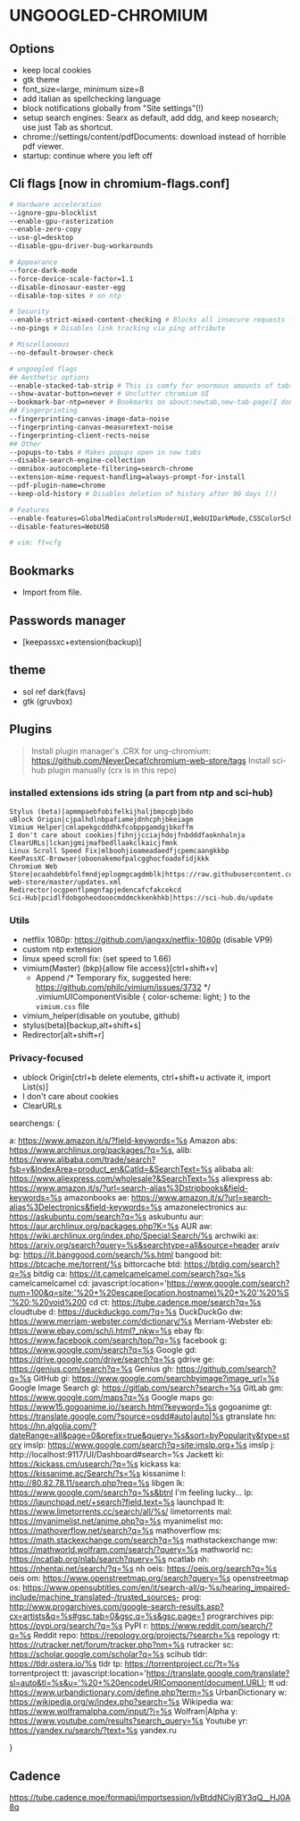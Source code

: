 # UNGOOGLED-CHROMIUM

## Options
- keep local cookies
- gtk theme
- font_size=large, minimum size=8
- add italian as spellchecking language
- block notifications globally from "Site settings"(!)
- setup search engines: Searx as default, add ddg, and keep nosearch; use just Tab as shortcut.
- chrome://settings/content/pdfDocuments: download instead of horrible pdf viewer.
- startup: continue where you left off

## Cli flags [now in chromium-flags.conf]
``` sh
# Hardware acceleration
--ignore-gpu-blocklist
--enable-gpu-rasterization
--enable-zero-copy
--use-gl=desktop
--disable-gpu-driver-bug-workarounds

# Appearance
--force-dark-mode
--force-device-scale-factor=1.1
--disable-dinosaur-easter-egg
--disable-top-sites # on ntp

# Security
--enable-strict-mixed-content-checking # Blocks all insecure requests from secure contexts (http requests from an http site)
--no-pings # Disables link tracking via ping attribute

# Miscellaneous
--no-default-browser-check

# ungoogled flags
## Aesthetic options
--enable-stacked-tab-strip # This is comfy for enormous amounts of tabs
--show-avatar-button=never # Unclutter chromium UI
--bookmark-bar-ntp=never # Bookmarks on about:newtab,new-tab-page(I don't use the latter)
## Fingerprinting
--fingerprinting-canvas-image-data-noise
--fingerprinting-canvas-measuretext-noise
--fingerprinting-client-rects-noise
## Other
--popups-to-tabs # Makes popups open in new tabs
--disable-search-engine-collection
--omnibox-autocomplete-filtering=search-chrome
--extension-mime-request-handling=always-prompt-for-install
--pdf-plugin-name=chrome
--keep-old-history # Disables deletion of history after 90 days (!)

# Features
--enable-features=GlobalMediaControlsModernUI,WebUIDarkMode,CSSColorSchemeUARendering,NativeNotifications,QuietNotificationPrompts,ReaderMode,OverlayScrollbar,VaapiVideoDecoder,TabHoverCardImages:page_not_ready_delay/0/page_loading_delay/0/page_loaded_delay/0,SetIpv6ProbeFalse # The last one is ungoogled-specific
--disable-features=WebUSB

# vim: ft=cfg
```

## Bookmarks
- Import from file.

## Passwords manager
- [keepassxc+extension(backup)]

## theme
- sol ref dark(favs)
- gtk (gruvbox)

## Plugins
> Install plugin manager's .CRX for ung-chromium: https://github.com/NeverDecaf/chromium-web-store/tags
> Install sci-hub plugin manually (crx is in this repo)

### installed extensions ids string (a part from ntp and sci-hub)
```
Stylus (beta)|apmmpaebfobifelkijhaljbmpcgbjbdo
uBlock Origin|cjpalhdlnbpafiamejdnhcphjbkeiagm
Vimium Helper|cmlapekgcdddhkfcobppgamdgjbkoffm
I don't care about cookies|fihnjjcciajhdojfnbdddfaoknhalnja
ClearURLs|lckanjgmijmafbedllaakclkaicjfmnk
Linux Scroll Speed Fix|mlboohjioameadaedfjcpemcaangkkbp
KeePassXC-Browser|oboonakemofpalcgghocfoadofidjkkk
Chromium Web Store|ocaahdebbfolfmndjeplogmgcagdmblk|https://raw.githubusercontent.com/NeverDecaf/chromium-web-store/master/updates.xml
Redirector|ocgpenflpmgnfapjedencafcfakcekcd
Sci-Hub|pcidlfdobgoheodooocmddmckkenkhkb|https://sci-hub.do/update
```

### Utils
- netflix 1080p: https://github.com/jangxx/netflix-1080p (disable VP9)
- custom ntp extension
- linux speed scroll fix: (set speed to 1.66)
- vimium(Master) (bkp){allow file access}[ctrl+shift+v]
	- Append
		/* Temporary fix, suggested here: https://github.com/philc/vimium/issues/3732 */
		.vimiumUIComponentVisible { color-scheme: light; }
	to the `vimium.css` file
- vimium_helper(disable on youtube, github)
- stylus(beta)[backup,alt+shift+s]
- Redirector[alt+shift+r]

### Privacy-focused
- ublock Origin[ctrl+b delete elements, ctrl+shift+u activate it, import List(s)]
- I don't care about cookies
- ClearURLs

searchengs:
{

a:	https://www.amazon.it/s/?field-keywords=%s Amazon
abs:	https://www.archlinux.org/packages/?q=%s,
alib:	https://www.alibaba.com/trade/search?fsb=y&IndexArea=product_en&CatId=&SearchText=%s alibaba
ali:	https://www.aliexpress.com/wholesale?&SearchText=%s aliexpress
ab:	https://www.amazon.it/s/?url=search-alias%3Dstripbooks&field-keywords=%s amazonbooks
ae:	https://www.amazon.it/s/?url=search-alias%3Delectronics&field-keywords=%s amazonelectronics
au:	https://askubuntu.com/search?q=%s askubuntu
aur:	https://aur.archlinux.org/packages.php?K=%s AUR
aw:	https://wiki.archlinux.org/index.php/Special:Search/%s archwiki
ax:	https://arxiv.org/search?query=%s&searchtype=all&source=header arxiv
bg:	https://it.banggood.com/search/%s.html bangood
bit:		https://btcache.me/torrent/%s bittorcache
btd:		https://btdig.com/search?q=%s bitdig
ca:	https://it.camelcamelcamel.com/search?sq=%s camelcamelcamel
cd:	javascript:location='https://www.google.com/search?num=100&q=site:'%20+%20escape(location.hostname)%20+%20'%20%S'%20;%20void%200 cd
ct:	https://tube.cadence.moe/search?q=%s cloudtube
d:	https://duckduckgo.com/?q=%s DuckDuckGo
dw:	https://www.merriam-webster.com/dictionary/%s Merriam-Webster
eb:	https://www.ebay.com/sch/i.html?_nkw=%s ebay
fb:	https://www.facebook.com/search/top/?q=%s facebook
g:	https://www.google.com/search?q=%s Google
gd:	https://drive.google.com/drive/search?q=%s gdrive
ge:	https://genius.com/search?q=%s Genius
gh:	https://github.com/search?q=%s GitHub
gi:	https://www.google.com/searchbyimage?image_url=%s Google Image Search
gl:	https://gitlab.com/search?search=%s GitLab
gm:	https://www.google.com/maps?q=%s Google maps
go:	https://www15.gogoanime.io//search.html?keyword=%s gogoanime
gt:	https://translate.google.com/?source=osdd#auto|auto|%s gtranslate
hn:	https://hn.algolia.com/?dateRange=all&page=0&prefix=true&query=%s&sort=byPopularity&type=story
imslp:	https://www.google.com/search?q=site:imslp.org+%s imslp
j:	http://localhost:9117/UI/Dashboard#search=%s Jackett
ki:	https://kickass.cm/usearch/?q=%s kickass
ka:	https://kissanime.ac/Search/?s=%s kissanime
l:	http://80.82.78.11/search.php?req=%s libgen
lk:	https://www.google.com/search?q=%s&btnI I'm feeling lucky...
lp:	https://launchpad.net/+search?field.text=%s launchpad
lt:	https://www.limetorrents.cc/search/all/%s/ limetorrents
mal:	https://myanimelist.net/anime.php?q=%s myanimelist
mo:	https://mathoverflow.net/search?q=%s mathoverflow
ms:	https://math.stackexchange.com/search?q=%s mathstackexchange
mw:	https://mathworld.wolfram.com/search/?query=%s mathworld
nc:	https://ncatlab.org/nlab/search?query=%s ncatlab
nh:	https://nhentai.net/search/?q=%s nh
oeis:	https://oeis.org/search?q=%s oeis
om:	https://www.openstreetmap.org/search?query=%s openstreetmap
os:	https://www.opensubtitles.com/en/it/search-all/q-%s/hearing_impaired-include/machine_translated-/trusted_sources-
prog: http://www.progarchives.com/google-search-results.asp?cx=artists&q=%s#gsc.tab=0&gsc.q=%s&gsc.page=1 prograrchives
pip:	https://pypi.org/search/?q=%s PyPI
r:	https://www.reddit.com/search/?q=%s Reddit
repo:	https://repology.org/projects/?search=%s repology
rt:	https://rutracker.net/forum/tracker.php?nm=%s rutracker
sc:	https://scholar.google.com/scholar?q=%s scihub
tldr:	https://tldr.ostera.io/%s tldr
tp:	https://torrentproject.cc/?t=%s torrentproject
tt:	javascript:location='https://translate.google.com/translate?sl=auto&tl=%s&u='%20+%20encodeURIComponent(document.URL); tt
ud:	https://www.urbandictionary.com/define.php?term=%s UrbanDictionary
w:	https://wikipedia.org/w/index.php?search=%s Wikipedia
wa:	https://www.wolframalpha.com/input/?i=%s Wolfram|Alpha
y:	https://www.youtube.com/results?search_query=%s Youtube
yr:	https://yandex.ru/search/?text=%s yandex.ru

}

## Cadence
https://tube.cadence.moe/formapi/importsession/lvBtddNCiyjBY3qQ__HJ0A8q
